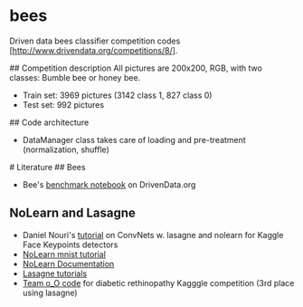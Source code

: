 # bees
Driven data bees classifier competition codes [http://www.drivendata.org/competitions/8/]. 

## Competition description
All pictures are 200x200, RGB, with two classes: Bumble bee or honey bee.
* Train set: 3969 pictures (3142 class 1, 827 class 0)
* Test set: 992 pictures


## Code architecture
* DataManager class takes care of loading and pre-treatment (normalization, shuffle)

# Literature
## Bees
* Bee's [benchmark notebook](http://nbviewer.ipython.org/github/drivendata/benchmarks/blob/master/bees-benchmark.ipynb) on DrivenData.org
 
## NoLearn and Lasagne 
* Daniel Nouri's [tutorial](http://danielnouri.org/notes/2014/12/17/using-convolutional-neural-nets-to-detect-facial-keypoints-tutorial/) on ConvNets w. lasagne and nolearn for Kaggle Face Keypoints detectors
* [NoLearn mnist tutorial](http://nbviewer.ipython.org/github/dnouri/nolearn/blob/master/docs/notebooks/CNN_tutorial.ipynb)
* [NoLearn Documentation](https://github.com/dnouri/nolearn)
* [Lasagne tutorials](http://lasagne.readthedocs.org/en/latest/user/tutorial.html)
* [Team o_O code](https://github.com/sveitser/kaggle_diabetic) for diabetic rethinopathy Kagggle competition (3rd place using lasagne)
